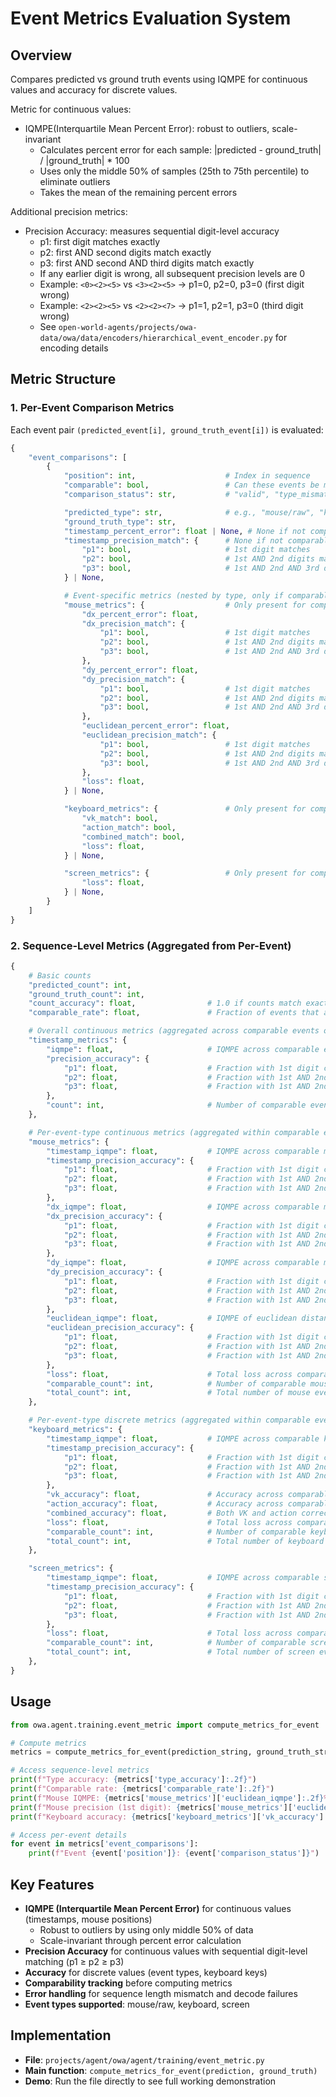# Event Metrics Evaluation System

## Overview
Compares predicted vs ground truth events using IQMPE for continuous values and accuracy for discrete values.

Metric for continuous values:
- IQMPE(Interquartile Mean Percent Error): robust to outliers, scale-invariant
  - Calculates percent error for each sample: |predicted - ground_truth| / |ground_truth| * 100
  - Uses only the middle 50% of samples (25th to 75th percentile) to eliminate outliers
  - Takes the mean of the remaining percent errors

Additional precision metrics:
- Precision Accuracy: measures sequential digit-level accuracy
  - p1: first digit matches exactly
  - p2: first AND second digits match exactly
  - p3: first AND second AND third digits match exactly
  - If any earlier digit is wrong, all subsequent precision levels are 0
  - Example: `<0><2><5>` vs `<3><2><5>` → p1=0, p2=0, p3=0 (first digit wrong)
  - Example: `<2><2><5>` vs `<2><2><7>` → p1=1, p2=1, p3=0 (third digit wrong)
  - See `open-world-agents/projects/owa-data/owa/data/encoders/hierarchical_event_encoder.py` for encoding details

## Metric Structure

### 1. Per-Event Comparison Metrics

Each event pair `(predicted_event[i], ground_truth_event[i])` is evaluated:

```python
{
    "event_comparisons": [
        {
            "position": int,                    # Index in sequence
            "comparable": bool,                 # Can these events be meaningfully compared? (event type matches and conforms to schema)
            "comparison_status": str,           # "valid", "type_mismatch", "invalid_format", "missing_fields"

            "predicted_type": str,              # e.g., "mouse/raw", "keyboard"
            "ground_truth_type": str,
            "timestamp_percent_error": float | None, # None if not comparable
            "timestamp_precision_match": {      # None if not comparable
                "p1": bool,                     # 1st digit matches
                "p2": bool,                     # 1st AND 2nd digits match
                "p3": bool,                     # 1st AND 2nd AND 3rd digits match
            } | None,

            # Event-specific metrics (nested by type, only if comparable)
            "mouse_metrics": {                  # Only present for comparable mouse events
                "dx_percent_error": float,
                "dx_precision_match": {
                    "p1": bool,                 # 1st digit matches
                    "p2": bool,                 # 1st AND 2nd digits match
                    "p3": bool,                 # 1st AND 2nd AND 3rd digits match
                },
                "dy_percent_error": float,
                "dy_precision_match": {
                    "p1": bool,                 # 1st digit matches
                    "p2": bool,                 # 1st AND 2nd digits match
                    "p3": bool,                 # 1st AND 2nd AND 3rd digits match
                },
                "euclidean_percent_error": float,
                "euclidean_precision_match": {
                    "p1": bool,                 # 1st digit matches
                    "p2": bool,                 # 1st AND 2nd digits match
                    "p3": bool,                 # 1st AND 2nd AND 3rd digits match
                },
                "loss": float,
            } | None,

            "keyboard_metrics": {               # Only present for comparable keyboard events
                "vk_match": bool,
                "action_match": bool,
                "combined_match": bool,
                "loss": float,
            } | None,

            "screen_metrics": {                 # Only present for comparable screen events
                "loss": float,
            } | None,
        }
    ]
}
```

### 2. Sequence-Level Metrics (Aggregated from Per-Event)

```python
{
    # Basic counts
    "predicted_count": int,
    "ground_truth_count": int,
    "count_accuracy": float,                # 1.0 if counts match exactly
    "comparable_rate": float,               # Fraction of events that are comparable

    # Overall continuous metrics (aggregated across comparable events only)
    "timestamp_metrics": {
        "iqmpe": float,                     # IQMPE across comparable events
        "precision_accuracy": {
            "p1": float,                    # Fraction with 1st digit correct
            "p2": float,                    # Fraction with 1st AND 2nd digits correct
            "p3": float,                    # Fraction with 1st AND 2nd AND 3rd digits correct
        },
        "count": int,                       # Number of comparable events with timestamps
    },

    # Per-event-type continuous metrics (aggregated within comparable events of each type)
    "mouse_metrics": {
        "timestamp_iqmpe": float,           # IQMPE across comparable mouse events
        "timestamp_precision_accuracy": {
            "p1": float,                    # Fraction with 1st digit correct
            "p2": float,                    # Fraction with 1st AND 2nd digits correct
            "p3": float,                    # Fraction with 1st AND 2nd AND 3rd digits correct
        },
        "dx_iqmpe": float,                  # IQMPE across comparable mouse events
        "dx_precision_accuracy": {
            "p1": float,                    # Fraction with 1st digit correct
            "p2": float,                    # Fraction with 1st AND 2nd digits correct
            "p3": float,                    # Fraction with 1st AND 2nd AND 3rd digits correct
        },
        "dy_iqmpe": float,                  # IQMPE across comparable mouse events
        "dy_precision_accuracy": {
            "p1": float,                    # Fraction with 1st digit correct
            "p2": float,                    # Fraction with 1st AND 2nd digits correct
            "p3": float,                    # Fraction with 1st AND 2nd AND 3rd digits correct
        },
        "euclidean_iqmpe": float,           # IQMPE of euclidean distance
        "euclidean_precision_accuracy": {
            "p1": float,                    # Fraction with 1st digit correct
            "p2": float,                    # Fraction with 1st AND 2nd digits correct
            "p3": float,                    # Fraction with 1st AND 2nd AND 3rd digits correct
        },
        "loss": float,                      # Total loss across comparable mouse events
        "comparable_count": int,            # Number of comparable mouse events
        "total_count": int,                 # Total number of mouse events (including non-comparable)
    },

    # Per-event-type discrete metrics (aggregated within comparable events of each type)
    "keyboard_metrics": {
        "timestamp_iqmpe": float,           # IQMPE across comparable keyboard events
        "timestamp_precision_accuracy": {
            "p1": float,                    # Fraction with 1st digit correct
            "p2": float,                    # Fraction with 1st AND 2nd digits correct
            "p3": float,                    # Fraction with 1st AND 2nd AND 3rd digits correct
        },
        "vk_accuracy": float,               # Accuracy across comparable keyboard events
        "action_accuracy": float,           # Accuracy across comparable keyboard events
        "combined_accuracy": float,         # Both VK and action correct
        "loss": float,                      # Total loss across comparable keyboard events
        "comparable_count": int,            # Number of comparable keyboard events
        "total_count": int,                 # Total number of keyboard events (including non-comparable)
    },

    "screen_metrics": {
        "timestamp_iqmpe": float,           # IQMPE across comparable screen events
        "timestamp_precision_accuracy": {
            "p1": float,                    # Fraction with 1st digit correct
            "p2": float,                    # Fraction with 1st AND 2nd digits correct
            "p3": float,                    # Fraction with 1st AND 2nd AND 3rd digits correct
        },
        "loss": float,                      # Total loss across comparable screen events
        "comparable_count": int,            # Number of comparable screen events
        "total_count": int,                 # Total number of screen events (including non-comparable)
    },
}
```

## Usage

```python
from owa.agent.training.event_metric import compute_metrics_for_event

# Compute metrics
metrics = compute_metrics_for_event(prediction_string, ground_truth_string)

# Access sequence-level metrics
print(f"Type accuracy: {metrics['type_accuracy']:.2f}")
print(f"Comparable rate: {metrics['comparable_rate']:.2f}")
print(f"Mouse IQMPE: {metrics['mouse_metrics']['euclidean_iqmpe']:.2f}%")
print(f"Mouse precision (1st digit): {metrics['mouse_metrics']['euclidean_precision_accuracy']['p1']:.2f}")
print(f"Keyboard accuracy: {metrics['keyboard_metrics']['vk_accuracy']:.2f}")

# Access per-event details
for event in metrics['event_comparisons']:
    print(f"Event {event['position']}: {event['comparison_status']}")
```

## Key Features

- **IQMPE (Interquartile Mean Percent Error)** for continuous values (timestamps, mouse positions)
  - Robust to outliers by using only middle 50% of data
  - Scale-invariant through percent error calculation
- **Precision Accuracy** for continuous values with sequential digit-level matching (p1 ≥ p2 ≥ p3)
- **Accuracy** for discrete values (event types, keyboard keys)
- **Comparability tracking** before computing metrics
- **Error handling** for sequence length mismatch and decode failures
- **Event types supported**: mouse/raw, keyboard, screen

## Implementation

- **File**: `projects/agent/owa/agent/training/event_metric.py`
- **Main function**: `compute_metrics_for_event(prediction, ground_truth)`
- **Demo**: Run the file directly to see full working demonstration